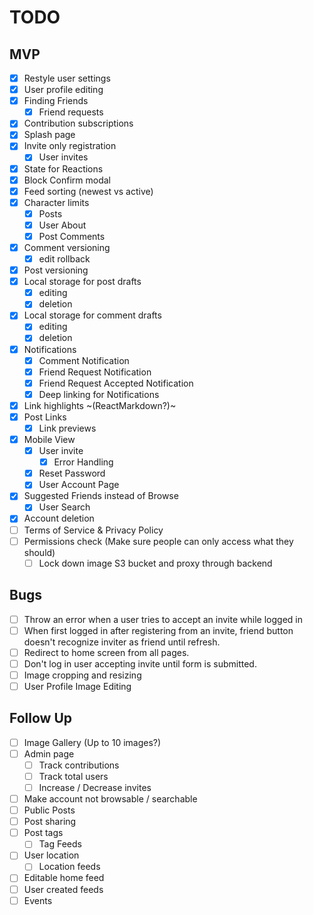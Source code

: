# TODO

## MVP
 - [x] Restyle user settings 
 - [x] User profile editing
 - [x] Finding Friends 
    - [x] Friend requests
 - [x] Contribution subscriptions
 - [x] Splash page
 - [x] Invite only registration
   - [x] User invites
 - [x] State for Reactions
  - [x] Block Confirm modal
 - [x] Feed sorting (newest vs active)
 - [x] Character limits
    - [x] Posts
    - [x] User About
    - [x] Post Comments
 - [x] Comment versioning
    - [x] edit rollback
 - [x] Post versioning
 - [x] Local storage for post drafts
    - [x] editing
    - [x] deletion
 - [x] Local storage for comment drafts
    - [x] editing
    - [x] deletion
 - [x] Notifications
   - [x] Comment Notification
   - [x] Friend Request Notification
   - [x] Friend Request Accepted Notification
   - [x] Deep linking for Notifications
 - [x] Link highlights ~(ReactMarkdown?)~
 - [x] Post Links 
    - [x] Link previews
 - [x] Mobile View
   - [x] User invite
      - [x] Error Handling
   - [x] Reset Password
   - [x] User Account Page
 - [x] Suggested Friends instead of Browse
   - [x] User Search
 - [x] Account deletion
 - [ ] Terms of Service & Privacy Policy
 - [ ] Permissions check (Make sure people can only access what they should)
   - [ ] Lock down image S3 bucket and proxy through backend

## Bugs
- [ ] Throw an error when a user tries to accept an invite while logged in
- [ ] When first logged in after registering from an invite, friend button doesn't recognize inviter as friend until refresh.
- [ ] Redirect to home screen from all pages.
- [ ] Don't log in user accepting invite until form is submitted.
- [ ] Image cropping and resizing 
- [ ] User Profile Image Editing

## Follow Up
 - [ ] Image Gallery (Up to 10 images?)
 - [ ] Admin page
   - [ ] Track contributions
   - [ ] Track total users
   - [ ] Increase / Decrease invites
 - [ ] Make account not browsable / searchable
 - [ ] Public Posts
 - [ ] Post sharing
 - [ ] Post tags
    - [ ] Tag Feeds
 - [ ] User location
    - [ ] Location feeds
 - [ ] Editable home feed
 - [ ] User created feeds
 - [ ] Events
